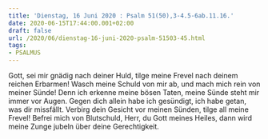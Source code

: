 ```yaml
---
title: 'Dienstag, 16 Juni 2020 : Psalm 51(50),3-4.5-6ab.11.16.'
date: 2020-06-15T17:44:00.001+02:00
draft: false
url: /2020/06/dienstag-16-juni-2020-psalm-51503-45.html
tags: 
- PSALMUS
---
```


Gott, sei mir gnädig nach deiner Huld, tilge meine Frevel nach deinem reichen Erbarmen! Wasch meine Schuld von mir ab, und mach mich rein von meiner Sünde! Denn ich erkenne meine bösen Taten, meine Sünde steht mir immer vor Augen. Gegen dich allein habe ich gesündigt, ich habe getan, was dir missfällt. Verbirg dein Gesicht vor meinen Sünden, tilge all meine Frevel! Befrei mich von Blutschuld, Herr, du Gott meines Heiles, dann wird meine Zunge jubeln über deine Gerechtigkeit.